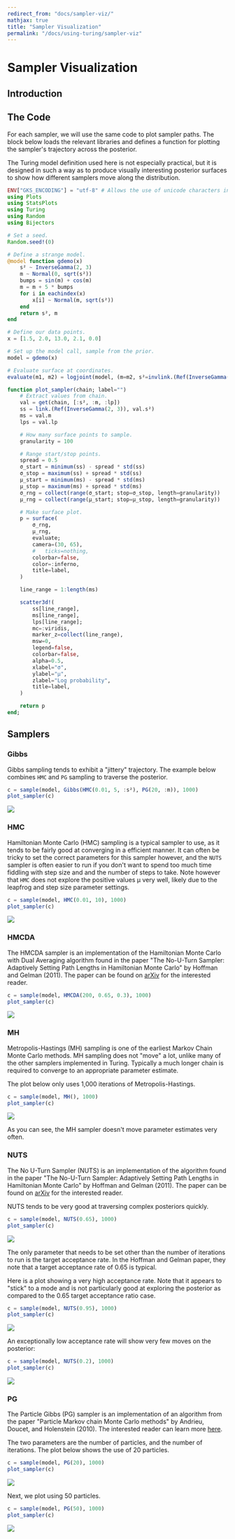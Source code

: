 ```yaml
---
redirect_from: "docs/sampler-viz/"
mathjax: true
title: "Sampler Visualization"
permalink: "/docs/using-turing/sampler-viz"
---
```



# Sampler Visualization

## Introduction

## The Code

For each sampler, we will use the same code to plot sampler paths. The block below loads the relevant libraries and defines a function for plotting the sampler's trajectory across the posterior.

The Turing model definition used here is not especially practical, but it is designed in such a way as to produce visually interesting posterior surfaces to show how different samplers move along the distribution.

```julia
ENV["GKS_ENCODING"] = "utf-8" # Allows the use of unicode characters in Plots.jl
using Plots
using StatsPlots
using Turing
using Random
using Bijectors

# Set a seed.
Random.seed!(0)

# Define a strange model.
@model function gdemo(x)
    s² ~ InverseGamma(2, 3)
    m ~ Normal(0, sqrt(s²))
    bumps = sin(m) + cos(m)
    m = m + 5 * bumps
    for i in eachindex(x)
        x[i] ~ Normal(m, sqrt(s²))
    end
    return s², m
end

# Define our data points.
x = [1.5, 2.0, 13.0, 2.1, 0.0]

# Set up the model call, sample from the prior.
model = gdemo(x)

# Evaluate surface at coordinates.
evaluate(m1, m2) = logjoint(model, (m=m2, s²=invlink.(Ref(InverseGamma(2, 3)), m1)))

function plot_sampler(chain; label="")
    # Extract values from chain.
    val = get(chain, [:s², :m, :lp])
    ss = link.(Ref(InverseGamma(2, 3)), val.s²)
    ms = val.m
    lps = val.lp

    # How many surface points to sample.
    granularity = 100

    # Range start/stop points.
    spread = 0.5
    σ_start = minimum(ss) - spread * std(ss)
    σ_stop = maximum(ss) + spread * std(ss)
    μ_start = minimum(ms) - spread * std(ms)
    μ_stop = maximum(ms) + spread * std(ms)
    σ_rng = collect(range(σ_start; stop=σ_stop, length=granularity))
    μ_rng = collect(range(μ_start; stop=μ_stop, length=granularity))

    # Make surface plot.
    p = surface(
        σ_rng,
        μ_rng,
        evaluate;
        camera=(30, 65),
        #   ticks=nothing,
        colorbar=false,
        color=:inferno,
        title=label,
    )

    line_range = 1:length(ms)

    scatter3d!(
        ss[line_range],
        ms[line_range],
        lps[line_range];
        mc=:viridis,
        marker_z=collect(line_range),
        msw=0,
        legend=false,
        colorbar=false,
        alpha=0.5,
        xlabel="σ",
        ylabel="μ",
        zlabel="Log probability",
        title=label,
    )

    return p
end;
```




## Samplers

### Gibbs

Gibbs sampling tends to exhibit a "jittery" trajectory. The example below combines `HMC` and `PG` sampling to traverse the posterior.

```julia
c = sample(model, Gibbs(HMC(0.01, 5, :s²), PG(20, :m)), 1000)
plot_sampler(c)
```

![](figures/sampler-viz_2_1.png)



### HMC

Hamiltonian Monte Carlo (HMC) sampling is a typical sampler to use, as it tends to be fairly good at converging in a efficient manner. It can often be tricky to set the correct parameters for this sampler however, and the `NUTS` sampler is often easier to run if you don't want to spend too much time fiddling with step size and and the number of steps to take. Note however that `HMC` does not explore the positive values μ very well, likely due to the leapfrog and step size parameter settings.

```julia
c = sample(model, HMC(0.01, 10), 1000)
plot_sampler(c)
```

![](figures/sampler-viz_3_1.png)



### HMCDA

The HMCDA sampler is an implementation of the Hamiltonian Monte Carlo with Dual Averaging algorithm found in the paper "The No-U-Turn Sampler: Adaptively Setting Path Lengths in Hamiltonian Monte Carlo" by Hoffman and Gelman (2011). The paper can be found on [arXiv](https://arxiv.org/abs/1111.4246) for the interested reader.

```julia
c = sample(model, HMCDA(200, 0.65, 0.3), 1000)
plot_sampler(c)
```

![](figures/sampler-viz_4_1.png)



### MH

Metropolis-Hastings (MH) sampling is one of the earliest Markov Chain Monte Carlo methods. MH sampling does not "move" a lot, unlike many of the other samplers implemented in Turing. Typically a much longer chain is required to converge to an appropriate parameter estimate.

The plot below only uses 1,000 iterations of Metropolis-Hastings.

```julia
c = sample(model, MH(), 1000)
plot_sampler(c)
```

![](figures/sampler-viz_5_1.png)



As you can see, the MH sampler doesn't move parameter estimates very often.

### NUTS

The No U-Turn Sampler (NUTS) is an implementation of the algorithm found in the paper "The No-U-Turn Sampler: Adaptively Setting Path Lengths in Hamiltonian Monte Carlo" by Hoffman and Gelman (2011). The paper can be found on [arXiv](https://arxiv.org/abs/1111.4246) for the interested reader.

NUTS tends to be very good at traversing complex posteriors quickly.

```julia
c = sample(model, NUTS(0.65), 1000)
plot_sampler(c)
```

![](figures/sampler-viz_6_1.png)



The only parameter that needs to be set other than the number of iterations to run is the target acceptance rate. In the Hoffman and Gelman paper, they note that a target acceptance rate of 0.65 is typical.

Here is a plot showing a very high acceptance rate. Note that it appears to "stick" to a mode and is not particularly good at exploring the posterior as compared to the 0.65 target acceptance ratio case.

```julia
c = sample(model, NUTS(0.95), 1000)
plot_sampler(c)
```

![](figures/sampler-viz_7_1.png)



An exceptionally low acceptance rate will show very few moves on the posterior:

```julia
c = sample(model, NUTS(0.2), 1000)
plot_sampler(c)
```

![](figures/sampler-viz_8_1.png)



### PG

The Particle Gibbs (PG) sampler is an implementation of an algorithm from the paper "Particle Markov chain Monte Carlo methods" by Andrieu, Doucet, and Holenstein (2010). The interested reader can learn more [here](https://rss.onlinelibrary.wiley.com/doi/full/10.1111/j.1467-9868.2009.00736.x).

The two parameters are the number of particles, and the number of iterations. The plot below shows the use of 20 particles.

```julia
c = sample(model, PG(20), 1000)
plot_sampler(c)
```

![](figures/sampler-viz_9_1.png)



Next, we plot using 50 particles.

```julia
c = sample(model, PG(50), 1000)
plot_sampler(c)
```

![](figures/sampler-viz_10_1.png)
